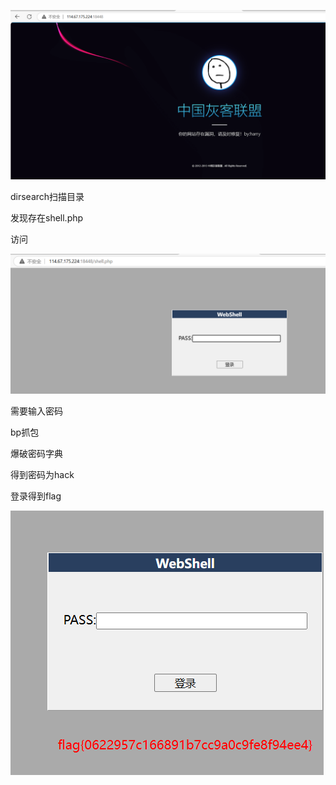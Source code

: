 ![image-20250308192750810](./assets/image-20250308192750810.png)

dirsearch扫描目录

发现存在shell.php

访问

![image-20250308192757147](./assets/image-20250308192757147.png)

需要输入密码

bp抓包

爆破密码字典

得到密码为hack

登录得到flag

![image-20250308192806893](./assets/image-20250308192806893.png)